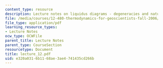 ```yaml
---
content_type: resource
description: Lecture notes on liquidus diagrams - degeneracies and natural examples.
file: /media/courses/12-480-thermodynamics-for-geoscientists-fall-2006/e320a0316b1168ae3ae4741435cd266b_lecture_12.pdf
file_type: application/pdf
learning_resource_types:
- Lecture Notes
ocw_type: OCWFile
parent_title: Lecture Notes
parent_type: CourseSection
resourcetype: Document
title: lecture_12.pdf
uid: e320a031-6b11-68ae-3ae4-741435cd266b
---
```

